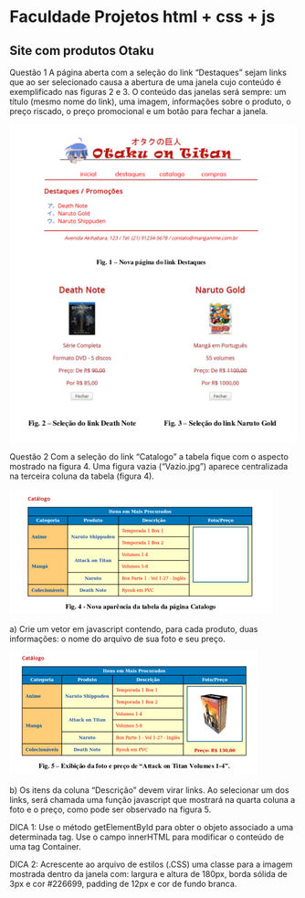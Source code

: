 # Faculdade Projetos html + css + js

## Site com produtos Otaku

Questão 1
A página aberta com a seleção do link “Destaques” sejam links que ao ser selecionado causa a abertura de uma janela cujo conteúdo é exemplificado nas figuras 2 e 3. O conteúdo das janelas será sempre: um título (mesmo nome do link), uma imagem, informações sobre o produto, o preço riscado, o preço promocional e um botão para fechar a janela.

![link Destaques e abertura de janela com produtos da página](https://github.com/alessandradocouto/FaculdadeProjetos/blob/master/imagens/imagem1.png)



Questão 2
Com a seleção do link “Catalogo” a tabela fique com o aspecto mostrado na figura 4. Uma figura vazia (“Vazio.jpg”) aparece centralizada na terceira coluna da tabela (figura 4).


![link Catalogo com figura vazia](https://github.com/alessandradocouto/FaculdadeProjetos/blob/master/imagens/imagem3.png)

a) Crie um vetor em javascript contendo, para cada produto, duas informações: o
nome do arquivo de sua foto e seu preço.

![foto do produto ao clicar no link desejado](https://github.com/alessandradocouto/FaculdadeProjetos/blob/master/imagens/imagem2.png)

b) Os itens da coluna “Descrição” devem virar links. Ao selecionar um dos links,
será chamada uma função javascript que mostrará na quarta coluna a foto e o
preço, como pode ser observado na figura 5.

DICA 1: Use o método getElementById para obter o objeto associado a uma determinada
tag. Use o campo innerHTML para modificar o conteúdo de uma tag Container.

DICA 2: Acrescente ao arquivo de estilos (.CSS) uma classe para a imagem mostrada
dentro da janela com: largura e altura de 180px, borda sólida de 3px e cor #226699,
padding de 12px e cor de fundo branca.
